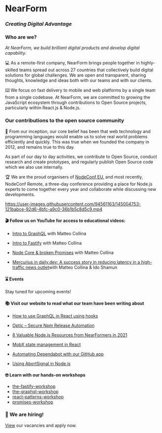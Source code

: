 # NearForm
### *Creating Digital Advantage* 

### Who are we? 

*At NearForm, we build brilliant digital products and develop digital capability.*

:computer: As a remote-first company, NearForm brings people together in highly-skilled teams spread out across 27 countries that collectively build digital solutions for global challenges. We are open and transparent, sharing thoughts, knowledge and ideas both with our teams and with our clients. 

:keyboard: We focus on fast delivery to mobile and web platforms by a single team from a single codebase. At NearForm, we are committed to growing the JavaScript ecosystem through contributions to Open Source projects, particularly within React.js & Node.js. 

### Our contributions to the open source community

:busts_in_silhouette: From our inception, our core belief has been that web technology and programming languages would enable us to solve real world problems efficiently and quickly. This was true when we founded the company in 2012,  and remains true to this day.

As part of our day to day activities, we contribute to Open Source, conduct research and create prototypes, and regularly publish Open Source code which we also use internally. 

:trophy: We are the proud organisers of [NodeConf EU](https://twitter.com/nodeconfremote), and most recently, NodeConf Remote, a three-day conference providing a place for Node.js experts to come together every year and collaborate while discussing new developments.

https://user-images.githubusercontent.com/94561163/145004753-121babce-92d6-4bfc-a9c0-36b1b5c8d5c9.mp4


#### :clapper: Follow us on YouTube for access to educational videos: 

- [Intro to GraphQL](https://www.youtube.com/watch?v=-pZM1MiHfWo) with Matteo Collina

- [Intro to Fastify](https://www.youtube.com/watch?v=FQu8FnTzOR0) with Matteo Collina

- [Node Core & broken Promises](https://www.youtube.com/watch?v=qOHgQAV2ydo) with Matteo Collina 

- [Mercurius in daily.dev: A success story in reducing latency in a high-traffic news outlet](https://www.youtube.com/watch?v=UKaJDmwIIpE&t=1s)with Matteo Collina & Ido Shamun

#### 	:hourglass: Events

Stay tuned for upcoming events!

#### :books: Visit our website to read what our team have been writing about

- [How to use GraphQL in React using hooks](https://www.nearform.com/blog/how-to-use-graphql-in-react-using-hooks/)

- [Optic – Secure Npm Release Automation](https://www.nearform.com/blog/optic-secure-npm-release-automation/)

- [8 Valuable Node.js Resources from NearFormers in 2021
](https://www.nearform.com/blog/8-valuable-node-js-resources-2021/)

- [MobX state management in React](https://www.nearform.com/blog/mobx-state-management-in-react/)

- [Automating Dependabot with our GitHub app
](https://www.nearform.com/blog/github-dependabot-automation/)

- [Using AbortSignal in Node.js](https://www.nearform.com/blog/using-abortsignal-in-node-js/)

#### 🤓 Learn with our hands-on workshops

- [the-fastify-workshop](https://github.com/nearform/the-fastify-workshop)
- [the-graphql-workshop](https://github.com/nearform/the-graphql-workshop)
- [react-patterns-workshop](https://github.com/nearform/react-patterns-workshop)
- [promises-workshop](https://github.com/nearform/promises-workshop)

### :round_pushpin: We are hiring!
[View](https://www.nearform.com/careers/) our vacancies and apply now. 
